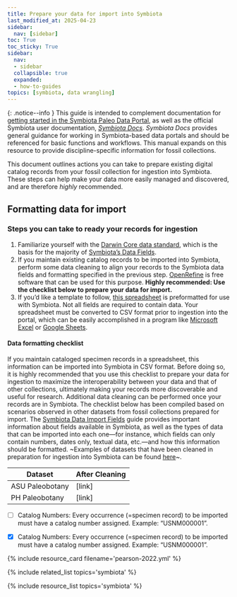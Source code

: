 ```yaml
---
title: Prepare your data for import into Symbiota
last_modified_at: 2025-04-23
sidebar:
  nav: [sidebar]
toc: True
toc_sticky: True
sidebar:
  nav:
  - sidebar
  collapsible: true
  expanded:
  - how-to-guides
topics: [symbiota, data wrangling]
---
```


{: .notice--info }
This guide is intended to complement documentation for [getting started in the Symbiota Paleo Data Portal](/knowledge-hub/how-to-guides/how-to-get-started-in-the-symbiota-paleo-data-portal.html), as well as the official Symbiota user documentation, [_Symbiota Docs_](https://biokic.github.io/symbiota-docs/). _Symbiota Docs_ provides general guidance for working in Symbiota-based data portals and should be referenced for basic functions and workflows. This manual expands on this resource to provide discipline-specific information for fossil collections.

This document outlines actions you can take to prepare existing digital catalog records from your fossil collection for ingestion into Symbiota. These steps can help make your data more easily managed and discovered, and are therefore _highly_ recommended.

## Formatting data for import

### Steps you can take to ready your records for ingestion
1. Familiarize yourself with the [Darwin Core data standard](https://dwc.tdwg.org/terms/), which is the basis for the majority of [Symbiota’s Data Fields](https://biokic.github.io/symbiota-docs/editor/edit/fields/).
2. If you maintain existing catalog records to be imported into Symbiota, perform some data cleaning to align your records to the Symbiota data fields and formatting specified in the previous step. [OpenRefine](https://doi.org/10.5281/zenodo.6574728) is free software that can be used for this purpose. **Highly recommended: Use the checklist below to prepare your data for import.**
3. If you’d like a template to follow, [this spreadsheet](https://docs.google.com/spreadsheets/d/1b1aN6NuoOEN4IlToV3Uk33xpSwrbcn3-uceSnlgf8JI/edit?usp=sharing) is preformatted for use with Symbiota. Not all fields are required to contain data. Your spreadsheet must be converted to CSV format prior to ingestion into the portal, which can be easily accomplished in a program like [Microsoft Excel](https://support.microsoft.com/en-us/office/save-a-workbook-to-text-format-txt-or-csv-3e9a9d6c-70da-4255-aa28-fcacf1f081e6) or [Google Sheets](https://support.google.com/docs/answer/49114?sjid=17532513690429081890-NC).

#### Data formatting checklist
If you maintain cataloged specimen records in a spreadsheet, this information can be imported into Symbiota in CSV format. Before doing so, it is highly recommended that you use this checklist to prepare your data for ingestion to maximize the interoperability between your data and that of other collections, ultimately making your records more discoverable and useful for research. Additional data cleaning can be performed once your records are in Symbiota. The checklist below has been compiled based on scenarios observed in other datasets from fossil collections prepared for import. The [Symbiota Data Import Fields](https://biokic.github.io/symbiota-docs/coll_manager/upload/fields/) guide provides important information about fields available in Symbiota, as well as the types of data that can be imported into each one—for instance, which fields can only contain numbers, dates only, textual data, etc.—and how this information should be formatted. ~Examples of datasets that have been cleaned in preparation for ingestion into Symbiota can be found [here]()~. 

| Dataset | After Cleaning |
| --------------- | ------ |
| ASU Paleobotany | [link] | 
| PH Paleobotany  | [link] |

- [ ] Catalog Numbers: Every occurrence (=specimen record) to be imported must have a catalog number assigned. Example: “USNM000001”.
- [x] Catalog Numbers: Every occurrence (=specimen record) to be imported must have a catalog number assigned. Example: “USNM000001”.


{% include resource_card filename='pearson-2022.yml' %}

{% include related_list topics='symbiota' %}

{% include resource_list topics='symbiota' %}
